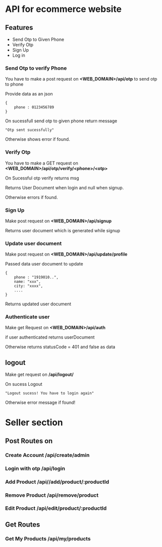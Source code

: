# API for ecommerce website

## Features

* Send Otp to Given Phone
* Verify Otp
* Sign Up
* Log in

### Send Otp to verify Phone

You have to make a post request on __<WEB_DOMAIN>/api/otp__ to send otp to phone

Provide data as an json
```
{
    phone : 0123456789
}
```

On sucessfull send otp to given phone return message
```
"Otp sent sucessfully" 
```

Otherwise shows error if found.

### Verify Otp

You have to make a GET request on __<WEB_DOMAIN>/api/otp/verify/\<phone>/\<otp>__

On Sucessful otp verify returns msg

Returns User Document when login and null when signup.

Otherwise errors if found.

### Sign Up

Make post request on __<WEB_DOMAIN>/api/signup__ 

Returns user document which is generated while signup 

### Update user document

Make post request on __<WEB_DOMAIN>/api/update/profile__

Passed data user document to update
```
{
    phone : "1919010..",
    name: "xxx",
    city: "xxxx",
    ....
}
```

Returns updated user document

### Authenticate user 

Make get Request on __<WEB_DOMAIN>/api/auth__

if user authenticated returns
userDocument

Otherwise returns statusCode = 401 and false as data

## logout 

Make get request on __/api/logout/<PhoneToLogout>__

On sucess Logout

```
"Logout sucess! You have to login again"
```

Otherwise error message if found!

# Seller section

## Post Routes on

### Create Account __/api/create/admin__
### Login with otp __/api/login__
### Add Product __/api//add/product/:productId__
### Remove Product __/api/remove/product__
### Edit Product __/api/edit/product/:productId__ 

## Get Routes

### Get My Products __/api/my/products__